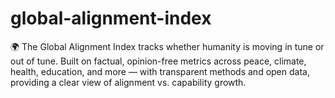 # global-alignment-index
🌍 The Global Alignment Index tracks whether humanity is moving in tune or out of tune. Built on factual, opinion-free metrics across peace, climate, health, education, and more — with transparent methods and open data, providing a clear view of alignment vs. capability growth.
